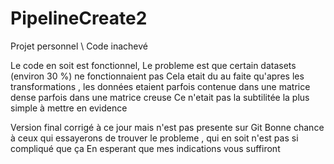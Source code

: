 # PipelineCreate2
Projet personnel \ Code inachevé


Le code en soit est fonctionnel, 
Le probleme est que certain datasets (environ 30 %) ne fonctionnaient pas 
Cela etait du au faite qu'apres les transformations , les données etaient parfois contenue dans une matrice dense parfois dans une matrice creuse 
Ce n'etait pas la subtilitée la plus simple à mettre en evidence 


Version final corrigé à ce jour mais n'est pas presente sur Git 
Bonne chance à ceux qui essayerons de trouver le probleme , qui en soit n'est pas si compliqué que ça 
En esperant que mes indications vous suffiront 

